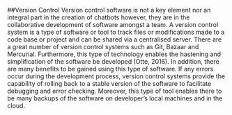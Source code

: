 ##Version Control
Version control software is not a key element nor an integral part in the creation of chatbots however, they are in the collaborative development of software amongst a team. A version control system is a type of software or tool to track files or modifications made to a code base or project and can be shared via a centralised server. There are a great number of version control systems such as Git, Bazaar and Mercurial. Furthermore, this type of technology enables the hastening and simplification of the software be developed (Otte, 2016). In addition, there are many benefits to be gained using this type of software. If any errors occur during the development process, version control systems provide the capability of rolling back to a stable version of the software to facilitate debugging and error checking. Moreover, this type of tool enables there to be many backups of the software on developer’s local machines and in the cloud.

